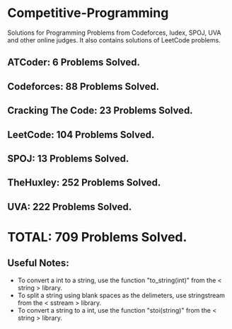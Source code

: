 # Competitive-Programming
Solutions for Programming Problems from Codeforces, Iudex, SPOJ, UVA and other online judges. It also contains solutions of LeetCode problems.

## ATCoder: 6 Problems Solved.
## Codeforces: 88 Problems Solved.
## Cracking The Code: 23 Problems Solved.
## LeetCode: 104 Problems Solved.
## SPOJ: 13 Problems Solved.
## TheHuxley: 252 Problems Solved.
## UVA: 222 Problems Solved.

# TOTAL: 709 Problems Solved.

## Useful Notes:
* To convert a int to a string, use the function "to_string(int)" from the < string > library.
* To split a string using blank spaces as the delimeters, use stringstream from the < sstream > library.
* To convert a string to a int, use the function "stoi(string)" from the < string > library.
